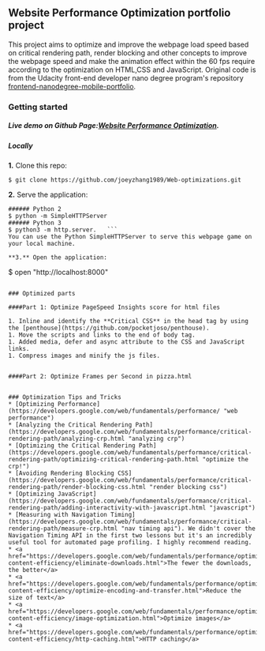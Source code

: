 ## Website Performance Optimization portfolio project

This project aims to optimize and improve the webpage load speed based on critical rendering path, render blocking and other concepts to improve the webpage
speed and make the animation effect within the 60 fps require according to the optimization on HTML,CSS and JavaScript. Original code is from the Udacity front-end developer nano degree program's repository [frontend-nanodegree-mobile-portfolio](https://github.com/udacity/frontend-nanodegree-mobile-portfolio). 

### Getting started
##### Live demo on Github Page:[Website Performance Optimization](https://joeyzhang1989.github.io/Web-optimizations/). 
##### Locally

**1.** Clone this repo:

```
$ git clone https://github.com/joeyzhang1989/Web-optimizations.git
````

**2.** Serve the application:

```
###### Python 2
$ python -m SimpleHTTPServer 
###### Python 3 
$ python3 -m http.server.   ```
You can use the Python SimpleHTTPServer to serve this webpage game on your local machine.

**3.** Open the application:

```
$ open "http://localhost:8000"
```

### Optimized parts

####Part 1: Optimize PageSpeed Insights score for html files

1. Inline and identify the **Critical CSS** in the head tag by using the [penthouse](https://github.com/pocketjoso/penthouse).
1. Move the scripts and links to the end of body tag.
1. Added media, defer and async attribute to the CSS and JavaScript links.
1. Compress images and minify the js files.


####Part 2: Optimize Frames per Second in pizza.html


### Optimization Tips and Tricks
* [Optimizing Performance](https://developers.google.com/web/fundamentals/performance/ "web performance")
* [Analyzing the Critical Rendering Path](https://developers.google.com/web/fundamentals/performance/critical-rendering-path/analyzing-crp.html "analyzing crp")
* [Optimizing the Critical Rendering Path](https://developers.google.com/web/fundamentals/performance/critical-rendering-path/optimizing-critical-rendering-path.html "optimize the crp!")
* [Avoiding Rendering Blocking CSS](https://developers.google.com/web/fundamentals/performance/critical-rendering-path/render-blocking-css.html "render blocking css")
* [Optimizing JavaScript](https://developers.google.com/web/fundamentals/performance/critical-rendering-path/adding-interactivity-with-javascript.html "javascript")
* [Measuring with Navigation Timing](https://developers.google.com/web/fundamentals/performance/critical-rendering-path/measure-crp.html "nav timing api"). We didn't cover the Navigation Timing API in the first two lessons but it's an incredibly useful tool for automated page profiling. I highly recommend reading.
* <a href="https://developers.google.com/web/fundamentals/performance/optimizing-content-efficiency/eliminate-downloads.html">The fewer the downloads, the better</a>
* <a href="https://developers.google.com/web/fundamentals/performance/optimizing-content-efficiency/optimize-encoding-and-transfer.html">Reduce the size of text</a>
* <a href="https://developers.google.com/web/fundamentals/performance/optimizing-content-efficiency/image-optimization.html">Optimize images</a>
* <a href="https://developers.google.com/web/fundamentals/performance/optimizing-content-efficiency/http-caching.html">HTTP caching</a>


